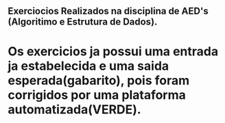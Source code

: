 ## Exerciocios Realizados na disciplina de AED's (Algoritimo e Estrutura de Dados).

# Os exercicios ja possui uma entrada ja estabelecida e uma saida esperada(gabarito), pois foram corrigidos por uma plataforma automatizada(VERDE).
